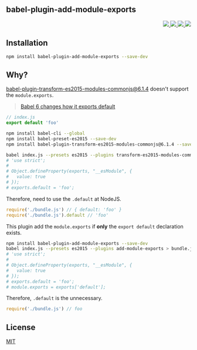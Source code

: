 babel-plugin-add-module-exports
---

<p align="right">
  <a href="https://npmjs.org/package/babel-plugin-add-module-exports">
    <img src="https://img.shields.io/npm/v/babel-plugin-add-module-exports.svg?style=flat-square">
  </a>
  <a href="https://travis-ci.org/59naga/babel-plugin-add-module-exports">
    <img src="http://img.shields.io/travis/59naga/babel-plugin-add-module-exports.svg?style=flat-square">
  </a>
  <a href="https://codeclimate.com/github/59naga/babel-plugin-add-module-exports/coverage">
    <img src="https://img.shields.io/codeclimate/github/59naga/babel-plugin-add-module-exports.svg?style=flat-square">
  </a>
  <a href="https://codeclimate.com/github/59naga/babel-plugin-add-module-exports">
    <img src="https://img.shields.io/codeclimate/coverage/github/59naga/babel-plugin-add-module-exports.svg?style=flat-square">
  </a>
</p>

Installation
---

```bash
npm install babel-plugin-add-module-exports --save-dev
```

Why?
---

[babel-plugin-transform-es2015-modules-commonjs@6.1.4](https://www.npmjs.com/package/babel-plugin-transform-es2015-modules-commonjs) doesn't support the `module.exports`.

> [Babel 6 changes how it exports default](http://stackoverflow.com/questions/33505992/babel-6-changes-how-it-exports-default)

```js
// index.js
export default 'foo'
```

```bash
npm install babel-cli --global
npm install babel-preset-es2015 --save-dev
npm install babel-plugin-transform-es2015-modules-commonjs@6.1.4 --save-dev

babel index.js --presets es2015 --plugins transform-es2015-modules-commonjs > bundle.js
# 'use strict';
#
# Object.defineProperty(exports, "__esModule", {
#   value: true
# });
# exports.default = 'foo';
```

Therefore, need to use the `.default` at NodeJS.

```js
require('./bundle.js') // { default: 'foo' }
require('./bundle.js').default // 'foo'
```

This plugin add the `module.exports` if **only** the `export default` declaration exists.

```bash
npm install babel-plugin-add-module-exports --save-dev
babel index.js --presets es2015 --plugins add-module-exports > bundle.js
# 'use strict';
#
# Object.defineProperty(exports, "__esModule", {
#   value: true
# });
# exports.default = 'foo';
# module.exports = exports['default'];
```

Therefore, `.default` is the unnecessary.

```js
require('./bundle.js') // foo
```

License
---
[MIT](http://59naga.mit-license.org/)
